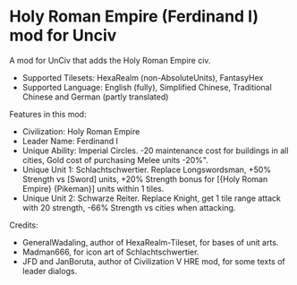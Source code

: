 # Holy Roman Empire (Ferdinand I) mod for Unciv

A mod for UnCiv that adds the Holy Roman Empire civ.
* Supported Tilesets: HexaRealm (non-AbsoluteUnits), FantasyHex
* Supported Language: English (fully), Simplified Chinese, Traditional Chinese and German (partly translated)

Features in this mod:
* Civilization: Holy Roman Empire
* Leader Name: Ferdinand I
* Unique Ability: Imperial Circles. -20 maintenance cost for buildings in all cities, Gold cost of purchasing Melee units -20%".
* Unique Unit 1: Schlachtschwertier. Replace Longswordsman, +50% Strength vs [Sword] units, +20% Strength bonus for [{Holy Roman Empire} {Pikeman}] units within 1 tiles.
* Unique Unit 2: Schwarze Reiter. Replace Knight, get 1 tile range attack with 20 strength, -66% Strength vs cities when attacking.

Credits:
* GeneralWadaling, author of HexaRealm-Tileset, for bases of unit arts.
* Madman666, for icon art of Schlachtschwertier.
* JFD and JanBoruta, author of Civilization V HRE mod, for some texts of leader dialogs.
